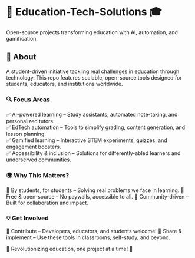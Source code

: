 # 🚀 Education-Tech-Solutions 🎓
Open-source projects transforming education with AI, automation, and gamification.

## 📌 About
A student-driven initiative tackling real challenges in education through technology. This repo features scalable, open-source tools designed for students, educators, and institutions worldwide.

### 🔍 Focus Areas
✅ AI-powered learning – Study assistants, automated note-taking, and personalized tutors.  
✅ EdTech automation – Tools to simplify grading, content generation, and lesson planning.  
✅ Gamified learning – Interactive STEM experiments, quizzes, and engagement boosters.  
✅ Accessibility & inclusion – Solutions for differently-abled learners and underserved communities.  

### 🌍 Why This Matters?
📢 By students, for students – Solving real problems we face in learning.
🚀 Free & open-source – No paywalls, accessible to all.
🤝 Community-driven – Built for collaboration and impact.

### 💡 Get Involved
🎯 Contribute – Developers, educators, and students welcome!
📢 Share & implement – Use these tools in classrooms, self-study, and beyond.

📌 Revolutionizing education, one project at a time! 🚀
